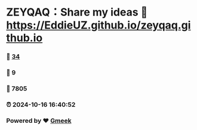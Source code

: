 # ZEYQAQ：Share my ideas :link: https://EddieUZ.github.io/zeyqaq.github.io 
### :page_facing_up: [34](https://EddieUZ.github.io/zeyqaq.github.io/tag.html) 
### :speech_balloon: 9 
### :hibiscus: 7805 
### :alarm_clock: 2024-10-16 16:40:52 
### Powered by :heart: [Gmeek](https://github.com/Meekdai/Gmeek)
